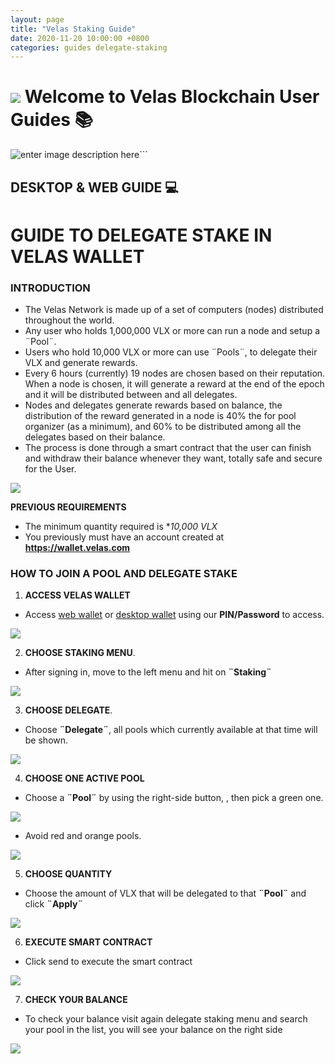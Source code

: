 ```yaml
---
layout: page
title: "Velas Staking Guide"
date: 2020-11-20 10:00:00 +0800
categories: guides delegate-staking
---
```


# ![](https://github.com/dexempower/https-dexempower.github.io-velas/blob/main/assets/logos/Logo1xxxhdpi.png?raw=true)  Welcome to Velas Blockchain User Guides :books:

![enter image description here](https://github.com/dexempower/https-dexempower.github.io-velas/blob/main/assets/logos/Logo%20Lettersxxxhdpi.png?raw=true)```

## DESKTOP & WEB GUIDE :computer:

# GUIDE TO DELEGATE STAKE IN VELAS WALLET
### INTRODUCTION

- The Velas Network is made up of a set of computers (nodes) distributed throughout the world.
-  Any user who holds 1,000,000 VLX or more can run a node and setup a ¨Pool¨.
  -  Users who hold 10,000 VLX or more can use ¨Pools¨, to delegate their VLX and generate rewards.
-  Every 6 hours (currently) 19 nodes are chosen based on their reputation. When a node is chosen, it will generate a reward at the end of the epoch and it will be distributed between and all delegates.
- Nodes and delegates generate rewards based on balance, the distribution of the reward generated in a node is 40% the for pool organizer (as a minimum), and 60% to be distributed among all the delegates based on their balance.
- The process is done through a smart contract that the user can finish and withdraw their balance whenever they want, totally safe and secure for the User.

![](https://github.com/dexempower/https-dexempower.github.io-velas/blob/main/assets/staking/Delegate.png?raw=true)


**PREVIOUS REQUIREMENTS**
    

 - The minimum quantity required is **10,000 VLX*
 - You previously must have an account created at **https://wallet.velas.com**
  
  ### HOW TO JOIN A POOL AND DELEGATE STAKE

  
1. **ACCESS VELAS WALLET**
 - Access [web wallet](https://wallet.velas.com/) or [desktop wallet](https://velas.com/wallets-desktop.html) using our **PIN/Password** to access.
 
![](https://github.com/dexempower/https-dexempower.github.io-velas/blob/main/assets/staking/Access%20Wallet.png?raw=true)

    
2. **CHOOSE STAKING MENU**.
    
 - After signing in, move to the left menu and hit on  **¨Staking¨**

![](https://github.com/dexempower/https-dexempower.github.io-velas/blob/main/assets/staking/Delegate%20Staking.png?raw=true)

3. **CHOOSE DELEGATE**.

 - Choose **¨Delegate¨**, all pools which currently available at that time will be shown.

![](https://github.com/dexempower/https-dexempower.github.io-velas/blob/main/assets/staking/Delegate%20Menu.png?raw=true)

4. **CHOOSE ONE ACTIVE POOL**
-  Choose a **¨Pool¨**  by using the right-side button, , then pick a green one.

![](https://github.com/dexempower/https-dexempower.github.io-velas/blob/main/assets/staking/Active%20pools.png?raw=true)

 - Avoid red and orange pools.

![](https://github.com/dexempower/https-dexempower.github.io-velas/blob/main/assets/staking/OrangeRedPools.png?raw=true)

5. **CHOOSE QUANTITY**

 - Choose the amount of VLX that will be delegated to that **¨Pool¨** and click **¨Apply¨**

![](https://github.com/dexempower/https-dexempower.github.io-velas/blob/main/assets/staking/Applyammount.png?raw=true)

6. **EXECUTE SMART CONTRACT**

 - Click send to execute the smart contract

![](https://github.com/dexempower/https-dexempower.github.io-velas/blob/main/assets/staking/ExecuteContract.png?raw=true)

7. **CHECK YOUR BALANCE**

 - To check your balance visit again delegate staking menu and search your pool in the list, you will see your balance on the right side
 
![](https://github.com/dexempower/https-dexempower.github.io-velas/blob/main/assets/staking/CheckAmmount.png?raw=true)
